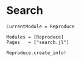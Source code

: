 # Search

```@meta
CurrentModule = Reproduce
```

```@autodocs
Modules = [Reproduce]
Pages   = ["search.jl"]
```

```@docs
Reproduce.create_info!
```
